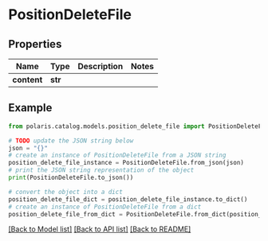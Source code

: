<!--

 Licensed to the Apache Software Foundation (ASF) under one
 or more contributor license agreements.  See the NOTICE file
 distributed with this work for additional information
 regarding copyright ownership.  The ASF licenses this file
 to you under the Apache License, Version 2.0 (the
 "License"); you may not use this file except in compliance
 with the License.  You may obtain a copy of the License at

   http://www.apache.org/licenses/LICENSE-2.0

 Unless required by applicable law or agreed to in writing,
 software distributed under the License is distributed on an
 "AS IS" BASIS, WITHOUT WARRANTIES OR CONDITIONS OF ANY
 KIND, either express or implied.  See the License for the
 specific language governing permissions and limitations
 under the License.

-->
# PositionDeleteFile

## Properties

Name | Type | Description | Notes
------------ | ------------- | ------------- | -------------
**content** | **str** |  | 

## Example

```python
from polaris.catalog.models.position_delete_file import PositionDeleteFile

# TODO update the JSON string below
json = "{}"
# create an instance of PositionDeleteFile from a JSON string
position_delete_file_instance = PositionDeleteFile.from_json(json)
# print the JSON string representation of the object
print(PositionDeleteFile.to_json())

# convert the object into a dict
position_delete_file_dict = position_delete_file_instance.to_dict()
# create an instance of PositionDeleteFile from a dict
position_delete_file_from_dict = PositionDeleteFile.from_dict(position_delete_file_dict)
```
[[Back to Model list]](../README.md#documentation-for-models) [[Back to API list]](../README.md#documentation-for-api-endpoints) [[Back to README]](../README.md)


